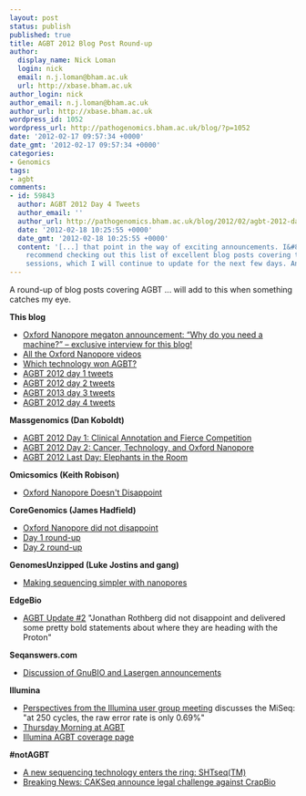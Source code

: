 ```yaml
---
layout: post
status: publish
published: true
title: AGBT 2012 Blog Post Round-up
author:
  display_name: Nick Loman
  login: nick
  email: n.j.loman@bham.ac.uk
  url: http://xbase.bham.ac.uk
author_login: nick
author_email: n.j.loman@bham.ac.uk
author_url: http://xbase.bham.ac.uk
wordpress_id: 1052
wordpress_url: http://pathogenomics.bham.ac.uk/blog/?p=1052
date: '2012-02-17 09:57:34 +0000'
date_gmt: '2012-02-17 09:57:34 +0000'
categories:
- Genomics
tags:
- agbt
comments:
- id: 59843
  author: AGBT 2012 Day 4 Tweets
  author_email: ''
  author_url: http://pathogenomics.bham.ac.uk/blog/2012/02/agbt-2012-day-4-tweets/
  date: '2012-02-18 10:25:55 +0000'
  date_gmt: '2012-02-18 10:25:55 +0000'
  content: '[...] that point in the way of exciting announcements. I&#8217;d definitely
    recommend checking out this list of excellent blog posts covering the scientific
    sessions, which I will continue to update for the next few days. And so [...]'
---
```

<p>A round-up of blog posts covering AGBT ... will add to this when something catches my eye.</p>
<p><strong>This blog</strong></p>
<ul>
<li><a href="http://pathogenomics.bham.ac.uk/blog/2012/02/oxford-nanopore-megaton-announcement-why-do-you-need-a-machine-exclusive-interview-for-this-blog/">Oxford Nanopore megaton announcement: “Why do you need a machine?” – exclusive interview for this blog!</a>
<li><a href="http://pathogenomics.bham.ac.uk/blog/2012/02/all-the-oxford-nanopore-videos/">All the Oxford Nanopore videos</a>
<li><a href="http://pathogenomics.bham.ac.uk/blog/2012/02/which-technology-won-agbt/">Which technology won AGBT?</a>
<li><a href="http://pathogenomics.bham.ac.uk/blog/2012/02/agbt-2012-day-1-tweets/">AGBT 2012 day 1 tweets</a>
<li><a href="http://pathogenomics.bham.ac.uk/blog/2012/02/agbt-2012-day-2-tweets/">AGBT 2012 day 2 tweets</a>
<li><a href="http://pathogenomics.bham.ac.uk/blog/2012/02/agbt-2012-tweets-day-3/">AGBT 2013 day 3 tweets</a>
<li><a href="http://pathogenomics.bham.ac.uk/blog/2012/02/agbt-2012-day-4-tweets/">AGBT 2012 day 4 tweets</a>
</ul>
<p><strong>Massgenomics (Dan Koboldt)</strong></p>
<ul>
<li><a href="http://www.massgenomics.org/2012/02/agbt-2012-day-1-clinical-annotation-and-fierce-competition.html ">AGBT 2012 Day 1: Clinical Annotation and Fierce Competition</a>
<li><a href="http://www.massgenomics.org/2012/02/agbt-2012-day-2-cancer-technology-oxford-nanopore.html">AGBT 2012 Day 2: Cancer, Technology, and Oxford Nanopore</a>
<li><a href="http://www.massgenomics.org/2012/02/agbt-2012-last-day-elephants-in-the-room.html">AGBT 2012 Last Day: Elephants in the Room</a>
</ul>
<p><strong>Omicsomics (Keith Robison)</strong></p>
<ul>
<li><a href="http://omicsomics.blogspot.com/2012/02/oxford-nanopore-doesnt-disappoint.html">Oxford Nanopore Doesn't Disappoint</a>
</ul>
<p><strong>CoreGenomics (James Hadfield)</strong></p>
<ul>
<li><a href="http://core-genomics.blogspot.com/2012/02/oxford-nanopore-did-not-disappoint.html">Oxford Nanopore did not disappoint</a>
<li><a href="http://core-genomics.blogspot.com/2012/02/agbt-2012-day-1.html">Day 1 round-up</a>
<li><a href="http://core-genomics.blogspot.com/2012/02/agbt-2012-day-2.html">Day 2 round-up</a>
</ul>
<p><strong>GenomesUnzipped (Luke Jostins and gang)</strong></p>
<ul>
<li><a href="http://www.genomesunzipped.org/2012/02/making-sequencing-simpler-with-nanopores.php">Making sequencing simpler with nanopores</a>
</ul>
<p><strong>EdgeBio</strong></p>
<ul>
<li><a href="http://www.edgebio.com/blog/?p=936">AGBT Update #2</a> "Jonathan Rothberg did not disappoint and delivered some pretty bold statements about where they are heading with the Proton"
</ul>
<p><strong>Seqanswers.com</strong></p>
<ul>
<li><a href="http://seqanswers.com/forums/showthread.php?t=17764">Discussion of GnuBIO and Lasergen announcements</a>
</ul>
<p><strong>Illumina</strong></p>
<ul>
<li><a href="http://www.illumina.com/company/recent_events/agbt_2012/perspectives_illumina_user_meeting.ilmn">Perspectives from the Illumina user group meeting</a> discusses the MiSeq: "at 250 cycles, the raw error rate is only 0.69%"
<li><a href="http://www.illumina.com/company/recent_events/agbt_2012/thursday_morning_at_agbt.ilmn">Thursday Morning at AGBT</a>
<li><a href="http://www.illumina.com/company/recent_events/agbt_2012.ilmn">Illumina AGBT coverage page</a>
</ul>
<p><strong>#notAGBT</strong></p>
<ul>
<li><a href="http://pathogenomics.bham.ac.uk/blog/2012/02/a-new-sequencing-technology-enters-the-ring-shtseqtm/">A new sequencing technology enters the ring: SHTseq(TM)</a>
<li><a href="http://pathogenomics.bham.ac.uk/blog/2012/02/notagbt-breaking-news-cakseq-announce-legal-challenge-against-crapbio/">Breaking News: CAKSeq announce legal challenge against CrapBio</a>
</ul>

